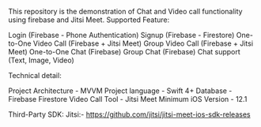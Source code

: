 This repository is the demonstration of Chat and Video call functionality using firebase and Jitsi Meet.
Supported Feature:

Login (Firebase - Phone Authentication)
Signup (Firebase - Firestore)
One-to-One Video Call (Firebase  + Jitsi Meet)
Group Video Call (Firebase  + Jitsi Meet)
One-to-One Chat (Firebase)
Group Chat (Firebase)
Chat support (Text, Image, Video)

Technical detail:

Project Architecture - MVVM
Project language - Swift 4+
Database - Firebase Firestore
Video Call Tool - Jitsi Meet
Minimum iOS Version - 12.1

Third-Party SDK:
Jitsi:- https://github.com/jitsi/jitsi-meet-ios-sdk-releases
